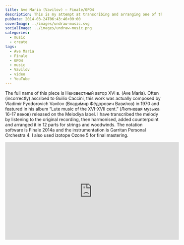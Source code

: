 ```yaml
---
title: Ave Maria (Vavilov) – Finale/GPO4
description: This is my attempt at transcribing and arranging one of the most beautiful melodies I have heard.
pubDate: 2014-03-24T06:43:46+00:00
coverImage: ../images/undraw-music.svg
socialImage: ../images/undraw-music.png
categories:
  - music
  - create
tags:
  - Ave Maria
  - Finale
  - GPO4
  - music
  - Vavilov
  - video
  - YouTube
---
```


The full name of this piece is Неизвестный автор XVI в. (Ave Maria). Often (incorrectly) ascribed to Guilio Caccini, this work was actually composed by Vladimir Fyodorovich Vavilov (Влади́мир Фёдорович Вави́лов) in 1970 and featured in his album &#8220;Lute music of the XVI-XVII cent.&#8221; (Лютневая музыка 16-17 веков) released on the Melodiya label. I have transcribed the melody by listening to the original recording, then harmonised, added counterpoint and arranged it in 12 parts for strings and woodwinds. The notation software is Finale 2014a and the instrumentation is Garritan Personal Orchestra 4. I also used izotope Ozone 5 for final mastering.

<iframe width="560" height="315" src="https://www.youtube-nocookie.com/embed/JXNNEFmAUpw" title="YouTube video player" frameborder="0" allow="accelerometer; autoplay; clipboard-write; encrypted-media; gyroscope; picture-in-picture" allowfullscreen></iframe>
